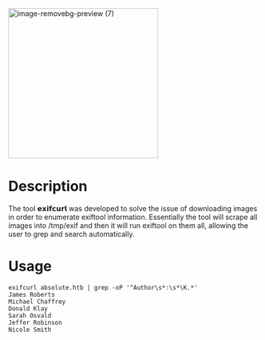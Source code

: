 <img src="https://github.com/user-attachments/assets/3b663b88-c131-40b5-b811-39696521d017" alt="image-removebg-preview (7)" width="300"/>     

# Description
The tool 𝗲𝘅𝗶𝗳𝗰𝘂𝗿𝗹 was developed to solve the issue of downloading images in order to enumerate exiftool information. Essentially the tool will scrape all images into /tmp/exif and then it will run exiftool on them all, allowing the user to grep and search automatically.
# Usage
```
exifcurl absolute.htb | grep -oP '^Author\s*:\s*\K.*'
James Roberts
Michael Chaffrey
Donald Klay
Sarah Osvald
Jeffer Robinson
Nicole Smith
```
